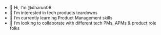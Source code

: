 - 👋 Hi, I’m @dharun08
- 👀 I’m interested in tech products teardowns
- 🌱 I’m currently learning Product Management skills
- 💞️ I’m looking to collaborate with different tech PMs, APMs & product role folks

<!---
dharun08/dharun08 is a ✨ special ✨ repository because its `README.md` (this file) appears on your GitHub profile.
You can click the Preview link to take a look at your changes.
--->
